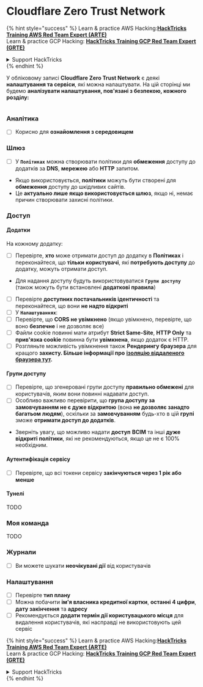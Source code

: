 # Cloudflare Zero Trust Network

{% hint style="success" %}
Learn & practice AWS Hacking:<img src="../../.gitbook/assets/image (1) (1) (1).png" alt="" data-size="line">[**HackTricks Training AWS Red Team Expert (ARTE)**](https://training.hacktricks.xyz/courses/arte)<img src="../../.gitbook/assets/image (1) (1) (1).png" alt="" data-size="line">\
Learn & practice GCP Hacking: <img src="../../.gitbook/assets/image (2).png" alt="" data-size="line">[**HackTricks Training GCP Red Team Expert (GRTE)**<img src="../../.gitbook/assets/image (2).png" alt="" data-size="line">](https://training.hacktricks.xyz/courses/grte)

<details>

<summary>Support HackTricks</summary>

* Check the [**subscription plans**](https://github.com/sponsors/carlospolop)!
* **Join the** 💬 [**Discord group**](https://discord.gg/hRep4RUj7f) or the [**telegram group**](https://t.me/peass) or **follow** us on **Twitter** 🐦 [**@hacktricks\_live**](https://twitter.com/hacktricks_live)**.**
* **Share hacking tricks by submitting PRs to the** [**HackTricks**](https://github.com/carlospolop/hacktricks) and [**HackTricks Cloud**](https://github.com/carlospolop/hacktricks-cloud) github repos.

</details>
{% endhint %}

У обліковому записі **Cloudflare Zero Trust Network** є деякі **налаштування та сервіси**, які можна налаштувати. На цій сторінці ми будемо **аналізувати налаштування, пов'язані з безпекою, кожного розділу:**

<figure><img src="../../.gitbook/assets/image (206).png" alt=""><figcaption></figcaption></figure>

### Аналітика

* [ ] Корисно для **ознайомлення з середовищем**

### **Шлюз**

* [ ] У **`Політиках`** можна створювати політики для **обмеження** доступу до додатків за **DNS**, **мережею** або **HTTP** запитом.
* Якщо використовується, **політики** можуть бути створені для **обмеження** доступу до шкідливих сайтів.
* Це **актуально лише якщо використовується шлюз**, якщо ні, немає причин створювати захисні політики.

### Доступ

#### Додатки

На кожному додатку:

* [ ] Перевірте, **хто** може отримати доступ до додатку в **Політиках** і переконайтеся, що **тільки** **користувачі**, які **потребують доступу** до додатку, можуть отримати доступ.
* Для надання доступу будуть використовуватися **`Групи доступу`** (також можуть бути встановлені **додаткові правила**)
* [ ] Перевірте **доступних постачальників ідентичності** та переконайтеся, що вони **не надто відкриті**
* [ ] У **`Налаштуваннях`**:
* [ ] Перевірте, що **CORS не увімкнено** (якщо увімкнено, перевірте, що воно **безпечне** і не дозволяє все)
* [ ] Файли cookie повинні мати атрибут **Strict Same-Site**, **HTTP Only** та **прив'язка cookie** повинна бути **увімкнена**, якщо додаток є HTTP.
* [ ] Розгляньте можливість увімкнення також **Рендерингу браузера** для кращого **захисту. Більше інформації про** [**ізоляцію віддаленого браузера тут**](https://blog.cloudflare.com/cloudflare-and-remote-browser-isolation/)**.**

#### **Групи доступу**

* [ ] Перевірте, що згенеровані групи доступу **правильно обмежені** для користувачів, яким вони повинні надавати доступ.
* [ ] Особливо важливо перевірити, що **група доступу за замовчуванням не є дуже відкритою** (вона **не дозволяє занадто багатьом людям**), оскільки за **замовчуванням** будь-хто в цій **групі** зможе **отримати доступ до додатків**.
* Зверніть увагу, що можливо надати **доступ** **ВСІМ** та інші **дуже відкриті політики**, які не рекомендуються, якщо це не є 100% необхідним.

#### Аутентифікація сервісу

* [ ] Перевірте, що всі токени сервісу **закінчуються через 1 рік або менше**

#### Тунелі

TODO

### Моя команда

TODO

### Журнали

* [ ] Ви можете шукати **неочікувані дії** від користувачів

### Налаштування

* [ ] Перевірте **тип плану**
* [ ] Можна побачити **ім'я власника кредитної картки**, **останні 4 цифри**, **дату закінчення** та **адресу**
* [ ] Рекомендується **додати термін дії користувацького місця** для видалення користувачів, які насправді не використовують цей сервіс

{% hint style="success" %}
Learn & practice AWS Hacking:<img src="../../.gitbook/assets/image (1) (1) (1).png" alt="" data-size="line">[**HackTricks Training AWS Red Team Expert (ARTE)**](https://training.hacktricks.xyz/courses/arte)<img src="../../.gitbook/assets/image (1) (1) (1).png" alt="" data-size="line">\
Learn & practice GCP Hacking: <img src="../../.gitbook/assets/image (2).png" alt="" data-size="line">[**HackTricks Training GCP Red Team Expert (GRTE)**<img src="../../.gitbook/assets/image (2).png" alt="" data-size="line">](https://training.hacktricks.xyz/courses/grte)

<details>

<summary>Support HackTricks</summary>

* Check the [**subscription plans**](https://github.com/sponsors/carlospolop)!
* **Join the** 💬 [**Discord group**](https://discord.gg/hRep4RUj7f) or the [**telegram group**](https://t.me/peass) or **follow** us on **Twitter** 🐦 [**@hacktricks\_live**](https://twitter.com/hacktricks_live)**.**
* **Share hacking tricks by submitting PRs to the** [**HackTricks**](https://github.com/carlospolop/hacktricks) and [**HackTricks Cloud**](https://github.com/carlospolop/hacktricks-cloud) github repos.

</details>
{% endhint %}
